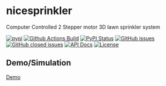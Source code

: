 # nicesprinkler
Computer Controlled 2 Stepper motor 3D lawn sprinkler system

[![pypi](https://img.shields.io/pypi/pyversions/nicesprinkler)](https://pypi.org/project/nicesprinkler/) 
[![Github Actions Build](https://github.com/WolfgangFahl/nicesprinkler/actions/workflows/build.yml/badge.svg)](https://github.com/WolfgangFahl/nicesprinkler/actions/workflows/build.yml)
[![PyPI Status](https://img.shields.io/pypi/v/nicesprinkler.svg)](https://pypi.python.org/pypi/nicesprinkler/)
[![GitHub issues](https://img.shields.io/github/issues/WolfgangFahl/nicesprinkler.svg)](https://github.com/WolfgangFahl/nicesprinkler/issues)
[![GitHub closed issues](https://img.shields.io/github/issues-closed/WolfgangFahl/nicesprinkler.svg)](https://github.com/WolfgangFahl/nicesprinkler/issues/?q=is%3Aissue+is%3Aclosed)
[![API Docs](https://img.shields.io/badge/API-Documentation-blue)](https://WolfgangFahl.github.io/nicesprinkler/)
[![License](https://img.shields.io/github/license/WolfgangFahl/nicesprinkler.svg)](https://www.apache.org/licenses/LICENSE-2.0)

## Demo/Simulation
[Demo](http://nicesprinkler.bitplan.com/)
